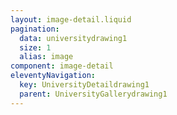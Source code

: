 ```yaml
---
layout: image-detail.liquid
pagination:
  data: universitydrawing1
  size: 1
  alias: image
component: image-detail
eleventyNavigation:
  key: UniversityDetaildrawing1
  parent: UniversityGallerydrawing1
---
```

